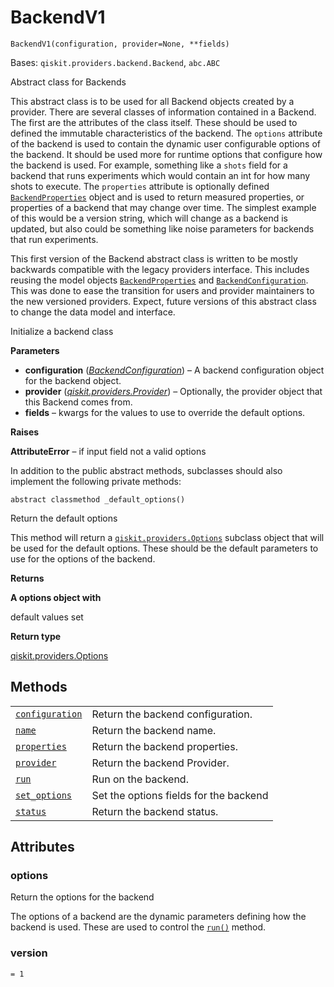 # BackendV1

<span id="undefined" />

`BackendV1(configuration, provider=None, **fields)`

Bases: `qiskit.providers.backend.Backend`, `abc.ABC`

Abstract class for Backends

This abstract class is to be used for all Backend objects created by a provider. There are several classes of information contained in a Backend. The first are the attributes of the class itself. These should be used to defined the immutable characteristics of the backend. The `options` attribute of the backend is used to contain the dynamic user configurable options of the backend. It should be used more for runtime options that configure how the backend is used. For example, something like a `shots` field for a backend that runs experiments which would contain an int for how many shots to execute. The `properties` attribute is optionally defined [`BackendProperties`](qiskit.providers.models.BackendProperties#qiskit.providers.models.BackendProperties "qiskit.providers.models.BackendProperties") object and is used to return measured properties, or properties of a backend that may change over time. The simplest example of this would be a version string, which will change as a backend is updated, but also could be something like noise parameters for backends that run experiments.

This first version of the Backend abstract class is written to be mostly backwards compatible with the legacy providers interface. This includes reusing the model objects [`BackendProperties`](qiskit.providers.models.BackendProperties#qiskit.providers.models.BackendProperties "qiskit.providers.models.BackendProperties") and [`BackendConfiguration`](qiskit.providers.models.BackendConfiguration#qiskit.providers.models.BackendConfiguration "qiskit.providers.models.BackendConfiguration"). This was done to ease the transition for users and provider maintainers to the new versioned providers. Expect, future versions of this abstract class to change the data model and interface.

Initialize a backend class

**Parameters**

*   **configuration** ([*BackendConfiguration*](qiskit.providers.models.BackendConfiguration#qiskit.providers.models.BackendConfiguration "qiskit.providers.models.BackendConfiguration")) – A backend configuration object for the backend object.
*   **provider** ([*qiskit.providers.Provider*](qiskit.providers.Provider#qiskit.providers.Provider "qiskit.providers.Provider")) – Optionally, the provider object that this Backend comes from.
*   **fields** – kwargs for the values to use to override the default options.

**Raises**

**AttributeError** – if input field not a valid options

In addition to the public abstract methods, subclasses should also implement the following private methods:

<span id="undefined" />

`abstract classmethod _default_options()`

Return the default options

This method will return a [`qiskit.providers.Options`](qiskit.providers.Options#qiskit.providers.Options "qiskit.providers.Options") subclass object that will be used for the default options. These should be the default parameters to use for the options of the backend.

**Returns**

**A options object with**

default values set

**Return type**

[qiskit.providers.Options](qiskit.providers.Options#qiskit.providers.Options "qiskit.providers.Options")

## Methods

|                                                                                                                                                 |                                        |
| ----------------------------------------------------------------------------------------------------------------------------------------------- | -------------------------------------- |
| [`configuration`](qiskit.providers.BackendV1.configuration#qiskit.providers.BackendV1.configuration "qiskit.providers.BackendV1.configuration") | Return the backend configuration.      |
| [`name`](qiskit.providers.BackendV1.name#qiskit.providers.BackendV1.name "qiskit.providers.BackendV1.name")                                     | Return the backend name.               |
| [`properties`](qiskit.providers.BackendV1.properties#qiskit.providers.BackendV1.properties "qiskit.providers.BackendV1.properties")             | Return the backend properties.         |
| [`provider`](qiskit.providers.BackendV1.provider#qiskit.providers.BackendV1.provider "qiskit.providers.BackendV1.provider")                     | Return the backend Provider.           |
| [`run`](qiskit.providers.BackendV1.run#qiskit.providers.BackendV1.run "qiskit.providers.BackendV1.run")                                         | Run on the backend.                    |
| [`set_options`](qiskit.providers.BackendV1.set_options#qiskit.providers.BackendV1.set_options "qiskit.providers.BackendV1.set_options")         | Set the options fields for the backend |
| [`status`](qiskit.providers.BackendV1.status#qiskit.providers.BackendV1.status "qiskit.providers.BackendV1.status")                             | Return the backend status.             |

## Attributes

<span id="undefined" />

### options

Return the options for the backend

The options of a backend are the dynamic parameters defining how the backend is used. These are used to control the [`run()`](qiskit.providers.BackendV1.run#qiskit.providers.BackendV1.run "qiskit.providers.BackendV1.run") method.

<span id="undefined" />

### version

`= 1`
